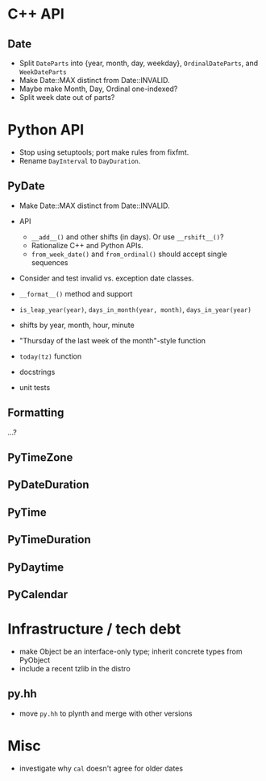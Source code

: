 # C++ API

## Date

- Split `DateParts` into {year, month, day, weekday}, `OrdinalDateParts`, and 
  `WeekDateParts`
- Make Date::MAX distinct from Date::INVALID.
- Maybe make Month, Day, Ordinal one-indexed?
- Split week date out of parts?

# Python API

- Stop using setuptools; port make rules from fixfmt.
- Rename `DayInterval` to `DayDuration`.

## PyDate

- Make Date::MAX distinct from Date::INVALID.

- API

  - `__add__()` and other shifts (in days).  Or use `__rshift__()`?
  - Rationalize C++ and Python APIs.
  - `from_week_date()` and `from_ordinal()` should accept single sequences

- Consider and test invalid vs. exception date classes.
- `__format__()` method and support
- `is_leap_year(year)`, `days_in_month(year, month)`, `days_in_year(year)`
- shifts by year, month, hour, minute
- "Thursday of the last week of the month"-style function
- `today(tz)` function
- docstrings
- unit tests

## Formatting

...?

## PyTimeZone

## PyDateDuration

## PyTime

## PyTimeDuration

## PyDaytime

## PyCalendar

# Infrastructure / tech debt

- make Object be an interface-only type; inherit concrete types from PyObject
- include a recent tzlib in the distro

## py.hh

- move `py.hh` to plynth and merge with other versions

# Misc

- investigate why `cal` doesn't agree for older dates

